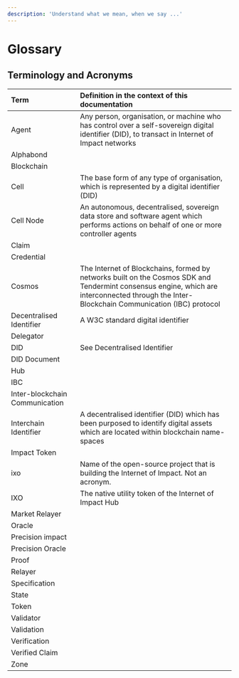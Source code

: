 ```yaml
---
description: 'Understand what we mean, when we say ...'
---
```


# Glossary

## **Terminology and Acronyms**

| Term | Definition  in the context of this documentation |
| :--- | :--- |
| Agent | Any person, organisation, or machine who has control over a self-sovereign digital identifier (DID), to transact in Internet of Impact networks |
| Alphabond |  |
| Blockchain |  |
| Cell | The base form of any type of organisation, which is represented by a digital identifier (DID) |
| Cell Node | An autonomous, decentralised, sovereign data store and software agent which performs actions on behalf of one or more controller agents|
| Claim |  |
| Credential |  |
| Cosmos | The Internet of Blockchains, formed by networks built on the Cosmos SDK and Tendermint consensus engine, which are interconnected through the Inter-Blockchain Communication (IBC) protocol |
| Decentralised Identifier | A W3C standard digital identifier |
| Delegator |  |
| DID | See Decentralised Identifier |
| DID Document |  |
| Hub |  |
| IBC |  |
| Inter-blockchain Communication |  |
| Interchain Identifier| A decentralised identifier (DID) which has been purposed to identify digital assets which are located within blockchain name-spaces|
| Impact Token |  |
| ixo | Name of the open-source project that is building the Internet of Impact. Not an acronym. |
| IXO | The native utility token of the Internet of Impact Hub |
| Market Relayer |  |
| Oracle |  |
| Precision impact |  |
| Precision Oracle |  |
| Proof |  |
| Relayer |  |
| Specification |  |
| State |  |
| Token |  |
| Validator |  |
| Validation |  |
| Verification |  |
| Verified Claim |  |
| Zone |  |

